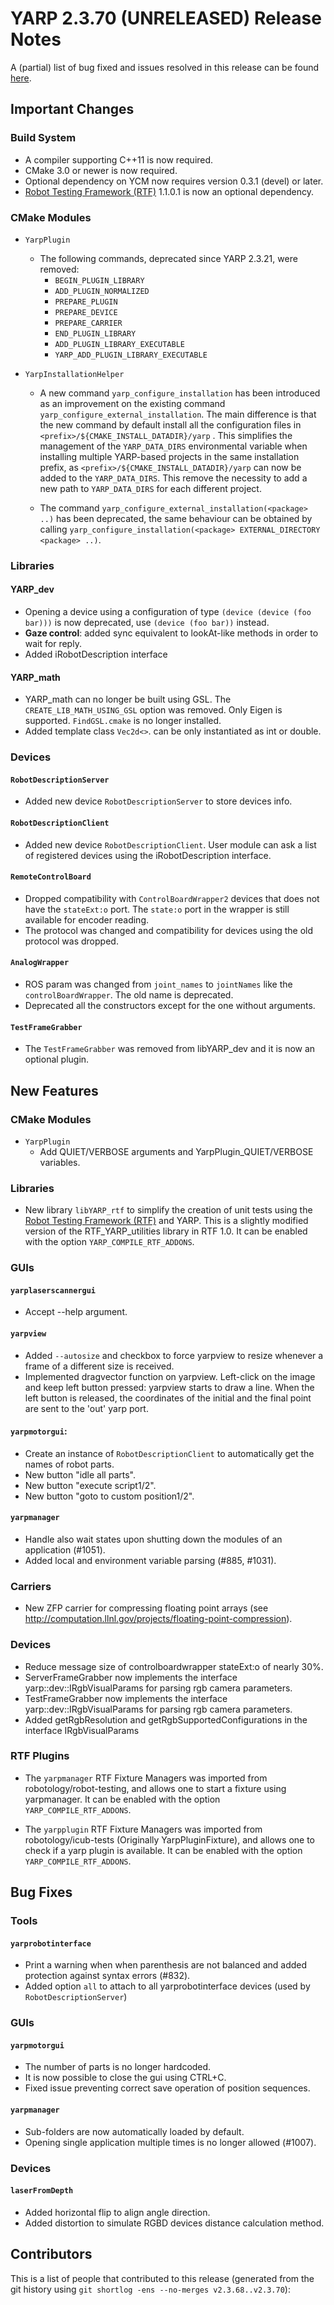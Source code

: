 YARP 2.3.70 (UNRELEASED) Release Notes
======================================

A (partial) list of bug fixed and issues resolved in this release can be found
[here](https://github.com/robotology/yarp/issues?q=label%3A%22Fixed+in%3A+YARP+2.3.70%22).


Important Changes
-----------------

### Build System

* A compiler supporting C++11 is now required.
* CMake 3.0 or newer is now required.
* Optional dependency on YCM now requires version 0.3.1 (devel) or later.
* [Robot Testing Framework (RTF)](https://github.com/robotology/robot-testing/)
  1.1.0.1 is now an optional dependency.

### CMake Modules

* `YarpPlugin`
  * The following commands, deprecated since YARP 2.3.21, were removed:
    * `BEGIN_PLUGIN_LIBRARY`
    * `ADD_PLUGIN_NORMALIZED`
    * `PREPARE_PLUGIN`
    * `PREPARE_DEVICE`
    * `PREPARE_CARRIER`
    * `END_PLUGIN_LIBRARY`
    * `ADD_PLUGIN_LIBRARY_EXECUTABLE`
    * `YARP_ADD_PLUGIN_LIBRARY_EXECUTABLE`
    
* `YarpInstallationHelper` 
  * A new command `yarp_configure_installation` has been introduced as an improvement 
    on the existing command `yarp_configure_external_installation`. 
    The main difference is that the new command by default install all the configuration files in 
    `<prefix>/${CMAKE_INSTALL_DATADIR}/yarp` . This simplifies the management of the `YARP_DATA_DIRS`
    environmental variable when installing multiple YARP-based projects in the same installation prefix,
    as `<prefix>/${CMAKE_INSTALL_DATADIR}/yarp` can now be added to the `YARP_DATA_DIRS`. This remove 
    the necessity to add a new path to `YARP_DATA_DIRS` for each different project. 
    
  * The command `yarp_configure_external_installation(<package> ..)` has been deprecated, 
    the same behaviour can be obtained by calling `yarp_configure_installation(<package> EXTERNAL_DIRECTORY <package> ..)`.


### Libraries

#### YARP_dev

* Opening a device using a configuration of type `(device (device (foo bar)))`
  is now deprecated, use `(device (foo bar))` instead.
* **Gaze control**: added sync equivalent to lookAt-like methods in order to wait
  for reply.
* Added iRobotDescription interface

#### YARP_math

* YARP_math can no longer be built using GSL. The `CREATE_LIB_MATH_USING_GSL`
  option was removed. Only Eigen is supported. `FindGSL.cmake` is no longer
  installed.
* Added template class `Vec2d<>`. can be only instantiated as int or double.


### Devices

#### `RobotDescriptionServer`

* Added new device `RobotDescriptionServer` to store devices info.

#### `RobotDescriptionClient`

* Added new device `RobotDescriptionClient`. User module can ask a list of registered 
  devices using the iRobotDescription interface.

#### `RemoteControlBoard`

* Dropped compatibility with `ControlBoardWrapper2` devices that does not have
  the `stateExt:o` port.
  The `state:o` port in the wrapper is still available for encoder reading.
* The protocol was changed and compatibility for devices using the old protocol
  was dropped.

#### `AnalogWrapper`

* ROS param was changed from `joint_names` to `jointNames` like the
  `controlBoardWrapper`. The old name is deprecated.
* Deprecated all the constructors except for the one without arguments.

#### `TestFrameGrabber`

* The `TestFrameGrabber` was removed from libYARP_dev and it is now an optional
  plugin.


New Features
------------

### CMake Modules

* `YarpPlugin`
  * Add QUIET/VERBOSE arguments and YarpPlugin_QUIET/VERBOSE variables.


### Libraries

* New library `libYARP_rtf` to simplify the creation of unit tests using the
  [Robot Testing Framework (RTF)](https://github.com/robotology/robot-testing/)
  and YARP. This is a slightly modified version of the RTF_YARP_utilities
  library in RTF 1.0.
  It can be enabled with the option `YARP_COMPILE_RTF_ADDONS`.


### GUIs

#### `yarplaserscannergui`

* Accept --help argument.

#### `yarpview`

* Added `--autosize` and checkbox to force yarpview to resize whenever a frame
  of a different size is received.
* Implemented dragvector function on yarpview. Left-click on the image and keep
  left button pressed: yarpview starts to draw a line.
  When the left button is released, the coordinates of the initial and the final
  point are sent to the 'out' yarp port.

#### `yarpmotorgui`:

* Create an instance of `RobotDescriptionClient` to automatically get the names
  of robot parts.
* New button "idle all parts".
* New button "execute script1/2".
* New button "goto to custom position1/2".

#### `yarpmanager`

* Handle also wait states upon shutting down the modules of an application
  (#1051).
* Added local and environment variable parsing (#885, #1031).


### Carriers

* New ZFP carrier for compressing floating point arrays (see
  http://computation.llnl.gov/projects/floating-point-compression).


### Devices

* Reduce message size of controlboardwrapper stateExt:o of nearly 30%.
* ServerFrameGrabber now implements the interface yarp::dev::IRgbVisualParams
  for parsing rgb camera parameters.
* TestFrameGrabber now implements the interface yarp::dev::IRgbVisualParams
  for parsing rgb camera parameters.
* Added getRgbResolution and getRgbSupportedConfigurations in the interface IRgbVisualParams


### RTF Plugins

* The `yarpmanager` RTF Fixture Managers was imported from
  robotology/robot-testing, and allows one to start a fixture using yarpmanager.
  It can be enabled with the option `YARP_COMPILE_RTF_ADDONS`.

* The `yarpplugin` RTF Fixture Managers was imported from robotology/icub-tests
  (Originally YarpPluginFixture), and allows one to check if a yarp plugin is
  available.
  It can be enabled with the option `YARP_COMPILE_RTF_ADDONS`.


Bug Fixes
---------

### Tools

#### `yarprobotinterface`

* Print a warning when when parenthesis are not balanced and added protection
  against syntax errors (#832).
* Added option `all` to attach to all yarprobotinterface devices (used by
  `RobotDescriptionServer`)


### GUIs

#### `yarpmotorgui`

* The number of parts is no longer hardcoded.
* It is now possible to close the gui using CTRL+C.
* Fixed issue preventing correct save operation of position sequences.

#### `yarpmanager`

* Sub-folders are now automatically loaded by default.
* Opening single application multiple times is no longer allowed (#1007).


### Devices

#### `laserFromDepth`

* Added horizontal flip to align angle direction.
* Added distortion to simulate RGBD devices distance calculation method.


Contributors
------------

This is a list of people that contributed to this release (generated from the
git history using `git shortlog -ens --no-merges v2.3.68..v2.3.70`):

```
```
